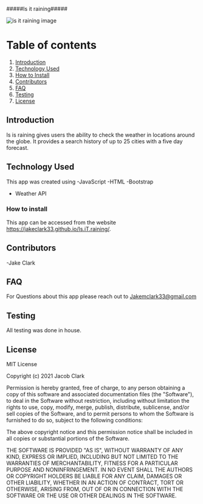 #####Is it raining#####

![is it raining image](https://user-images.githubusercontent.com/84428608/139175327-8c067eee-8a7e-4515-9abb-11b001d694fb.PNG)



# Table of contents
1. [Introduction](#introduction)
2. [Technology Used](#technologyused)
3. [How to Install](#howtoinstall)
4. [Contributors ](#contributors)
5. [FAQ](#faq)
3. [Testing](#testing)
3. [License](#license)

## Introduction 
Is is raining gives users the ability to check the weather in locations around the globe. It provides a search history of up to 25 cities with a five day forecast. 

## Technology Used
This app was created using
-JavaScript
-HTML
-Bootstrap
- Weather API


### How to install
This app can be accessed from the website https://jakeclark33.github.io/Is.iT.raining/. 

## Contributors

-Jake Clark

## FAQ

For Questions about this app please reach out to Jakemclark33@gmail.com

## Testing

All testing was done in house.

## License

MIT License

Copyright (c) 2021 Jacob Clark

Permission is hereby granted, free of charge, to any person obtaining
a copy of this software and associated documentation files (the
"Software"), to deal in the Software without restriction, including
without limitation the rights to use, copy, modify, merge, publish,
distribute, sublicense, and/or sell copies of the Software, and to
permit persons to whom the Software is furnished to do so, subject to
the following conditions:

The above copyright notice and this permission notice shall be
included in all copies or substantial portions of the Software.

THE SOFTWARE IS PROVIDED "AS IS", WITHOUT WARRANTY OF ANY KIND,
EXPRESS OR IMPLIED, INCLUDING BUT NOT LIMITED TO THE WARRANTIES OF
MERCHANTABILITY, FITNESS FOR A PARTICULAR PURPOSE AND
NONINFRINGEMENT. IN NO EVENT SHALL THE AUTHORS OR COPYRIGHT HOLDERS BE
LIABLE FOR ANY CLAIM, DAMAGES OR OTHER LIABILITY, WHETHER IN AN ACTION
OF CONTRACT, TORT OR OTHERWISE, ARISING FROM, OUT OF OR IN CONNECTION
WITH THE SOFTWARE OR THE USE OR OTHER DEALINGS IN THE SOFTWARE.
